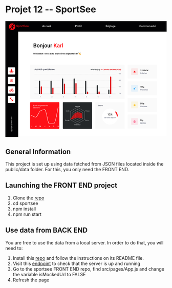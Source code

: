 # Projet 12 -- SportSee

![dashboard](./sportsee/dashboard.png)

## General Information

This project is set up using data fetched from JSON files located inside the public/data folder. For this, you only need the FRONT END.

## Launching the FRONT END project

1. Clone the [repo](https://github.com/MarieRodiet/sportsee_front)
2. cd sportsee
3. npm install
4. npm run start

## Use data from BACK END

You are free to use the data from a local server. In order to do that, you will need to:

1. Install this [repo](https://github.com/OpenClassrooms-Student-Center/P9-front-end-dashboard) and follow the instructions on its README file.
2. Visit this [endpoint](http://localhost:3000/user/12) to check that the server is up and running
3. Go to the sportsee FRONT END repo, find src/pages/App.js and change the variable isMockedUrl to FALSE
4. Refresh the page

